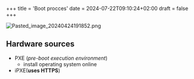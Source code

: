 +++
title = 'Boot procces'
date = 2024-07-22T09:10:24+02:00
draft = false
+++

    
![Pasted_image_20240424191852.png](/Notes/Pasted_image_20240424191852.png)




## Hardware sources
- PXE (*pre-boot execution environment*)
	- install operating system online
- iPXE(**uses HTTPS**)






